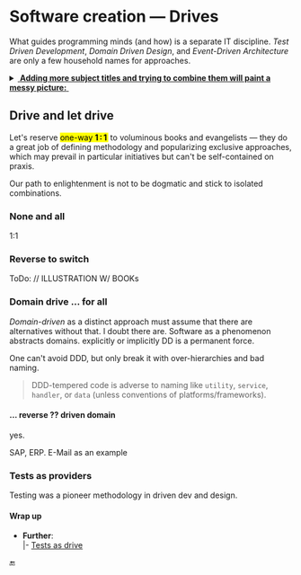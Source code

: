 # Software creation &mdash; Drives

What guides programming minds (and how) is a separate IT discipline. _Test Driven Development_, _Domain Driven Design_, and _Event-Driven Architecture_ are only a few household names for approaches.

<details><summary><ins>&nbsp;<b>Adding more subject titles and trying to combine them will paint a messy picture:</b>&nbsp;</ins></summary>
&nbsp;
  
<picture><img alt="&thinsp;&nbsp;&nbsp;Combinational mess of drives and driven" src="../../../_rsc/_img/illus/AllDrives.jpg"/></picture>

\___________
</details>

## Drive and let drive

Let's reserve <mark>one-way <b>1&thinsp;:&thinsp;1&thinsp;</b></mark> to voluminous books and evangelists &mdash; they do a great job of defining methodology and popularizing exclusive approaches, which may prevail in particular initiatives but can't be self-contained on praxis.

Our path to enlightenment is not to be dogmatic and stick to isolated combinations.

### None and all

1:1

### Reverse to switch

ToDo: // ILLUSTRATION W/ BOOKs

###  Domain drive ... for all

_Domain-driven_ as a distinct approach must assume that there are alternatives without that. I doubt there are. Software as a phenomenon abstracts domains. explicitly or implicitly DD is a permanent force.

One can't avoid DDD, but only break it with over-hierarchies and bad naming.

> DDD-tempered code is adverse to naming like `utility`, `service`, `handler`, or `data` (unless conventions of platforms/frameworks).

#### ... reverse ?? driven domain

yes. 

SAP, ERP. E-Mail as an example

### Tests as providers

Testing was a pioneer methodology in driven dev and design.

#### Wrap up

- **Further**:\
|- [Tests as drive](../../tests/asDrive)

🔚
